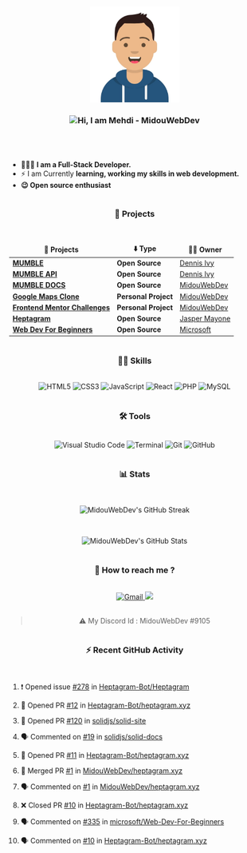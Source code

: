 <!-- Created first on April 1st, 2021 -->
<!-- Enhanced the README Profile on May 11th, 2021 -->

#

<div align="center">
<img src="./my-avatar.jpg" width="180px">
<h3 align="center">
  <img src="https://raw.githubusercontent.com/iampavangandhi/iampavangandhi/master/gifs/Hi.gif" width= "28px"/>Hi, I am Mehdi - MidouWebDev 
</h3>
</div>

#

<br/>

  - 👨🏽‍💻 **I am a Full-Stack Developer.**
  - ⚡ I am Currently **learning, working my skills in web development.**
  - **😉 Open source enthusiast**
  
#

<h3 align="center">
  🚧 Projects
</h3>

<br/>

<div align="center">

<table>
  <thead align="center">
    <tr border: none;>
      <td><b>🚧 Projects</b></td>
      <td><b>⬇️ Type</b></td>
      <td><b>👨‍💼 Owner</b></td>
    </tr>
  </thead>
  <tbody>
    <tr>
      <td><a href="https://github.com/divanov11/Mumble"><b>MUMBLE</b></a></td>
      <td><b>Open Source<b></td>
      <td><a href="https://github.com/divanov11">Dennis Ivy</a></td>
    </tr>
    <tr>
      <td><a href="https://github.com/divanov11/mumbleapi"><b>MUMBLE API</b></a></td>
      <td><b>Open Source<b></td>
      <td><a href="https://github.com/divanov11">Dennis Ivy</a></td>
    </tr>
    <tr>
      <td><a href="https://github.com/MidouWebDev/Mumble-docs"><b>MUMBLE DOCS</b></a></td>
      <td><b>Open Source<b></td>
      <td><a href="https://github.com/MidouWebDev">MidouWebDev</a></td>
    </tr>
    <tr>
      <td><a href="https://github.com/MidouWebDev/google-maps-clone"><b>Google Maps Clone</b></a></td>
      <td><b>Personal Project<b></td>
      <td><a href="https://github.com/MidouWebDev">MidouWebDev</a></td>
    </tr>
    <tr>
      <td><a href="https://github.com/MidouWebDev/Frontend-Mentor-Challenges"><b>Frontend Mentor Challenges</b></a></td>
      <td><b>Personal Project<b></td>
      <td><a href="https://github.com/MidouWebDev">MidouWebDev</a></td>
    </tr>
    <tr>
      <td><a href="https://github.com/Heptagram-Bot"><b>Heptagram</b></a></td>
      <td><b>Open Source<b></td>
      <td><a href="https://github.com/j-dogcoder">Jasper Mayone</a></td>
    </tr>
    <tr>
      <td><a href="https://github.com/microsoft/Web-Dev-For-Beginners"><b>Web Dev For Beginners</b></a></td>
      <td><b>Open Source<b></td>
      <td><a href="https://github.com/microsoft">Microsoft</a></td>
    </tr>
  </tbody>
</table>

</div>

#

<h3 align="center">
  👨‍💻 Skills
</h3>

<br/>

<div align="center">
  <img alt="HTML5" width="85px" src="https://img.shields.io/badge/HTML5-E34F26?style=for-the-badge&logo=html5&logoColor=white" />
  <img alt="CSS3" width="75px" src="https://img.shields.io/badge/CSS3-1572B6?style=for-the-badge&logo=css3&logoColor=white" />
  <img alt="JavaScript" width="125px" src="https://img.shields.io/badge/JavaScript-F7DF1E?style=for-the-badge&logo=javascript&logoColor=black" />
  <img alt="React" width="86px" src="https://img.shields.io/badge/React-20232A?style=for-the-badge&logo=react&logoColor=61DAFB" />
  <img alt="PHP" width="70px" src="https://img.shields.io/badge/PHP-777BB4?style=for-the-badge&logo=php&logoColor=white" />
  <img alt="MySQL" width="90px" src="https://img.shields.io/badge/MySQL-00000F?style=for-the-badge&logo=mysql&logoColor=white"/>
</div>
 
#

<h3 align="center">
  🛠️ Tools
</h3>

<br/>

<div align="center">
  <img alt="Visual Studio Code" width="180px" src="https://img.shields.io/badge/Visual_Studio_Code-0078D4?style=for-the-badge&logo=visual%20studio%20code&logoColor=white" />
  <img alt="Terminal" width="87px" src="https://img.shields.io/badge/Terminal-100000?style=for-the-badge" />
  <img alt="Git" width="61px" src="https://img.shields.io/badge/Git-F05032?style=for-the-badge&logo=git&logoColor=white" />
  <img alt="GitHub" width="87px" src="https://img.shields.io/badge/GitHub-100000?style=for-the-badge&logo=github&logoColor=white" />
</div>

#

<h3 align="center">
  📊 Stats
</h3>

<br/>

<div align="center">
  
  ![MidouWebDev's GitHub Streak](http://github-readme-streak-stats.herokuapp.com?user=MidouWebDev&theme=react&hide_border=true)

<br/>

  ![MidouWebDev's GitHub Stats](https://github-readme-stats.vercel.app/api?username=MidouWebDev&show_icons=true&theme=react)
  
</div>

#

<h3 align="center">
  💬 How to reach me ?
</h3>

<br/>

<div align="center">
<a href="mailto:contact.midoudev@gmail.com">
<img alt="Gmail" src="https://img.shields.io/badge/Gmail-D14836?style=for-the-badge&logo=gmail&logoColor=white" />
</a>
<a href="https://discordapp.com/users/9105">
<img src="https://img.shields.io/badge/Discord-7289DA?style=for-the-badge&logo=discord&logoColor=white" />
</a>

<br/>
<br/>

> ⚠ My Discord Id : MidouWebDev #9105

</div>

#

<h3 align="center">
  ⚡ Recent GitHub Activity
</h3>

<br/>

  <!--START_SECTION:activity-->
1. ❗️ Opened issue [#278](https://github.com/Heptagram-Bot/Heptagram/issues/278) in [Heptagram-Bot/Heptagram](https://github.com/Heptagram-Bot/Heptagram)
2. 💪 Opened PR [#12](https://github.com/Heptagram-Bot/heptagram.xyz/pull/12) in [Heptagram-Bot/heptagram.xyz](https://github.com/Heptagram-Bot/heptagram.xyz)
3. 💪 Opened PR [#120](https://github.com/solidjs/solid-site/pull/120) in [solidjs/solid-site](https://github.com/solidjs/solid-site)
4. 🗣 Commented on [#19](https://github.com/solidjs/solid-docs/issues/19) in [solidjs/solid-docs](https://github.com/solidjs/solid-docs)
5. 💪 Opened PR [#11](https://github.com/Heptagram-Bot/heptagram.xyz/pull/11) in [Heptagram-Bot/heptagram.xyz](https://github.com/Heptagram-Bot/heptagram.xyz)
6. 🎉 Merged PR [#1](https://github.com/MidouWebDev/heptagram.xyz/pull/1) in [MidouWebDev/heptagram.xyz](https://github.com/MidouWebDev/heptagram.xyz)
7. 🗣 Commented on [#1](https://github.com/MidouWebDev/heptagram.xyz/issues/1) in [MidouWebDev/heptagram.xyz](https://github.com/MidouWebDev/heptagram.xyz)
8. ❌ Closed PR [#10](https://github.com/Heptagram-Bot/heptagram.xyz/pull/10) in [Heptagram-Bot/heptagram.xyz](https://github.com/Heptagram-Bot/heptagram.xyz)
9. 🗣 Commented on [#335](https://github.com/microsoft/Web-Dev-For-Beginners/issues/335) in [microsoft/Web-Dev-For-Beginners](https://github.com/microsoft/Web-Dev-For-Beginners)
10. 🗣 Commented on [#10](https://github.com/Heptagram-Bot/heptagram.xyz/issues/10) in [Heptagram-Bot/heptagram.xyz](https://github.com/Heptagram-Bot/heptagram.xyz)

    <!--END_SECTION:activity-->

